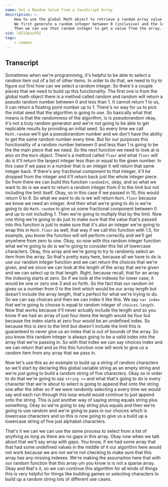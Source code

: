 ```yaml
---
name: Get a Random Value from a JavaScript Array
description: >-
    How to use the global Math object to retrieve a random array value from a JavaScript array.
    We first generate a random integer between 0 (inclusive) and the length of the array (exclusive).
    Then we can use that random integer to get a value from the array.
vid: lHIISpozFDI
tags:
    - common
---
```


## Transcript

Sometimes when we're programming, it's helpful to be able to select a random item out of a list of other items. In order to do that, we need to try to figure out first how can we select a random integer. So there's a couple pieces that we need to build up this functionality. The first one is from the global math object there is a method called random and random will return a pseudo random number between 0 and less than 1. It cannot return 1 to us, it can return a floating point number up to 1. There's no way for us to pick the initial seed that the algorithm is going to use. So basically what that means is that the randomness of the algorithm, is is pseudorandom okay, it's not a truly random generator and we're not going to be able to get replicable results by providing an initial seed. So every time we call `Math.random` we'll get a pseudorandom number and we don't have the ability to get the same random number every time. But for our purposes this functionality of a random number between 0 and less than 1 is going to be the the main piece that we need. So the next function we need to look at is also on the `Math` object. There's a method called `floor` and what `floor` will do is it'll return the largest integer less than or equal to the given number. In this case if we pass in a number that is an integer it will return that same integer back. If there's any fractional component to that integer, it'll be dropped from the integer and it'll return back just the whole integer piece. So from there we can build this function `randomInt`, okay, and so what we want to do is we want to return a random integer from 0 to the limit but not including the limit itself. Okay, so in this case if we passed in 10, this would return 0 to 9. So what we want to do is we will return `Math.floor` because we know we need an integer. And then what we're going to do is we're going to do `Math.random` to give us some fractional component between 0 and up to not including 1. Then we're going to multiply that by the limit. Now one thing we're going to do just to make sure that the value that's passed into this function is just to make sure that it's also an integer we're going to wrap this in `Math.floor` as well, that way if we call this function with 1.5, for example, you know the function will will perform correctly and we'll get anywhere from zero to one. Okay, so now with this random integer function what we're going to do is we're going to consider this list of lowercase characters. Okay, this array and we're going to try to randomly select an item from the array. So that's pretty easy here, because all we have to do is use our random integer function and we can return the choices that we're given, and we since we can look at the length of the array that we're given and we can select up to that length. Right, because recall, that for an array the indexing starts at zero. So if we look at the indexes for lower case, it would be one or zero one 3 and so forth. So the fact that our random int gives us a number from 0 to the limit which would be our array length but doesn't include the array length, that's perfect for what we're trying to do. So we can say choices and then we can index it like this. We say `var index` that we're going to choose is equal to random integer of `choices.length`. Now that works because it'll never actually include the length and so you know if we had an array of just four items the length would be four but because the index starts at zero four would be an undefined index. So because this is zero to the limit but doesn't include the limit this is guaranteed to never give us an index that is out of bounds of the array. So you know this random integer is always going to be a valid index into the array that we're passing in. So with that index we can say choices index and we can return that and so this this function now will work to give us a random item from any array that we pass in.

Now let's use this as an example to build up a string of random characters so we'll start by declaring this global variable string as an empty string and we're just going to build a random string of five characters. Okay so in order to do that we're going to say `string +=` and what that's going to do is every character that we're about to select is going to append that onto the string one after the other so if we were randomly selecting a every time we would say and each run through this loop would would continue to just append onto the string. This is just another way of saying string equals string plus something. Okay so we're going to say string plus equals and then we're going to use random and we're going to pass in our choices which is lowercase characters and so this is now going to give us a build up a lowercase string of five just alphabet characters.

That's it we can we can use the same process to select from a list of anything as long as there are no gaps in this array. Okay now when we talk about that we'll say array with gaps. You know, if we had some array that that had some undefined values in the middle of it our algorithm here would not work because we are not we're not checking to make sure that this array has any missing indexes. We're making the assumption here that with our random function that this array um you know is is not a sparse array. Okay and that's it, so we can continue this algorithm for all kinds of things this is very helpful for things like building games or selecting characters to build up a random string lots of different use cases.